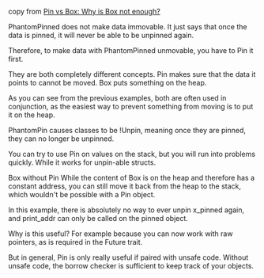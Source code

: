 copy from [Pin vs Box: Why is Box not enough?](https://stackoverflow.com/questions/72516441/pin-vs-box-why-is-box-not-enough)


>>>
PhantomPinned does not make data immovable. It just says that once the data is pinned, it will never be able to be unpinned again.

Therefore, to make data with PhantomPinned unmovable, you have to Pin it first.

They are both completely different concepts. Pin makes sure that the data it points to cannot be moved. Box puts something on the heap.

As you can see from the previous examples, both are often used in conjunction, as the easiest way to prevent something from moving is to put it on the heap.

PhantomPin causes classes to be !Unpin, meaning once they are pinned, they can no longer be unpinned.

You can try to use Pin on values on the stack, but you will run into problems quickly. While it works for unpin-able structs.


Box without Pin
While the content of Box is on the heap and therefore has a constant address, you can still move it back from the heap to the stack, which wouldn't be possible with a Pin object.

In this example, there is absolutely no way to ever unpin x_pinned again, and print_addr can only be called on the pinned object.

Why is this useful? For example because you can now work with raw pointers, as is required in the Future trait.

But in general, Pin is only really useful if paired with unsafe code. Without unsafe code, the borrow checker is sufficient to keep track of your objects.
